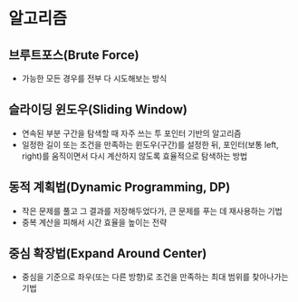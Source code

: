 # 알고리즘

## 브루트포스(Brute Force) 

- 가능한 모든 경우를 전부 다 시도해보는 방식

## 슬라이딩 윈도우(Sliding Window)

- 연속된 부분 구간을 탐색할 때 자주 쓰는 투 포인터 기반의 알고리즘
- 일정한 길이 또는 조건을 만족하는 윈도우(구간)를 설정한 뒤, 포인터(보통 left, right)를 움직이면서 다시 계산하지 않도록 효율적으로 탐색하는 방법

## 동적 계획법(Dynamic Programming, DP)

- 작은 문제를 풀고 그 결과를 저장해두었다가, 큰 문제를 푸는 데 재사용하는 기법
- 중복 계산을 피해서 시간 효율을 높이는 전략

## 중심 확장법(Expand Around Center)

- 중심을 기준으로 좌우(또는 다른 방향)로 조건을 만족하는 최대 범위를 찾아나가는 기법
